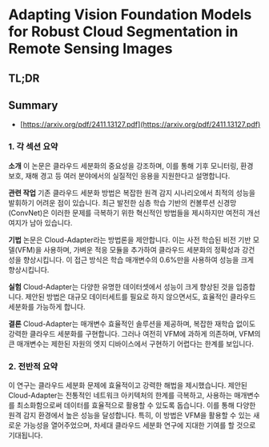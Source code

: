 # Adapting Vision Foundation Models for Robust Cloud Segmentation in Remote Sensing Images
## TL;DR
## Summary
- [https://arxiv.org/pdf/2411.13127.pdf](https://arxiv.org/pdf/2411.13127.pdf)

### 1. 각 섹션 요약

**소개**
이 논문은 클라우드 세분화의 중요성을 강조하며, 이를 통해 기후 모니터링, 환경 보호, 재해 경고 등 여러 분야에서의 실질적인 응용을 지원한다고 설명합니다.

**관련 작업**
기존 클라우드 세분화 방법은 복잡한 원격 감지 시나리오에서 최적의 성능을 발휘하기 어려운 점이 있습니다. 최근 발전한 심층 학습 기반의 컨볼루션 신경망(ConvNet)은 이러한 문제를 극복하기 위한 혁신적인 방법들을 제시하지만 여전히 개선 여지가 남아 있습니다.

**기법**
논문은 Cloud-Adapter라는 방법론을 제안합니다. 이는 사전 학습된 비전 기반 모델(VFM)을 사용하며, 가벼운 적응 모듈을 추가하여 클라우드 세분화의 정확성과 강건성을 향상시킵니다. 이 접근 방식은 학습 매개변수의 0.6%만을 사용하여 성능을 크게 향상시킵니다.

**실험**
Cloud-Adapter는 다양한 유명한 데이터셋에서 성능이 크게 향상된 것을 입증합니다. 제안된 방법은 대규모 데이터세트를 필요로 하지 않으면서도, 효율적인 클라우드 세분화를 가능하게 합니다.

**결론**
Cloud-Adapter는 매개변수 효율적인 솔루션을 제공하며, 복잡한 재학습 없이도 강력한 클라우드 세분화를 구현합니다. 그러나 여전히 VFM에 과하게 의존하며, VFM의 큰 매개변수는 제한된 자원의 엣지 디바이스에서 구현하기 어렵다는 한계를 보입니다.

### 2. 전반적 요약
이 연구는 클라우드 세분화 문제에 효율적이고 강력한 해법을 제시했습니다. 제안된 Cloud-Adapter는 전통적인 네트워크 아키텍처의 한계를 극복하고, 사용하는 매개변수를 최소화함으로써 데이터를 효율적으로 활용할 수 있도록 돕습니다. 이를 통해 다양한 원격 감지 환경에서 높은 성능을 달성합니다. 특히, 이 방법은 VFM을 활용할 수 있는 새로운 가능성을 열어주었으며, 차세대 클라우드 세분화 연구에 지대한 기여를 할 것으로 기대됩니다. 